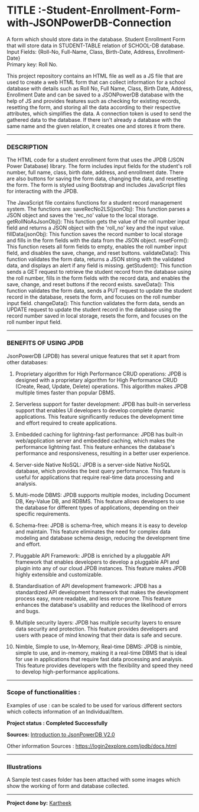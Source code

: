 # TITLE :-Student-Enrollment-Form-with-JSONPowerDB-Connection

A form which should store data in the database. Student Enrollment Form that will store data in STUDENT-TABLE relation of SCHOOL-DB database.  
Input Fields: {Roll-No, Full-Name, Class, Birth-Date, Address, Enrollment-Date}  
Primary key: Roll No.


This project repository contains an HTML file as well as a JS file that are used to create a web HTML form that can collect information for a school database with details such as Roll No, Full Name, Class, Birth Date, Address, Enrollment Date and can be saved to a JSONPowerDB database with the help of JS and provides features such as checking for existing records, resetting the form, and storing all the data according to their respective attributes, which simplifies the data. A connection token is used to send the gathered data to the database. If there isn't already a database with the same name and the given relation, it creates one and stores it from there.

---------------------------------------------------------------

### DESCRIPTION

The HTML code for a student enrollment form that uses the JPDB (JSON Power Database) library. The form includes input fields for the student's roll number, full name, class, birth date, address, and enrollment date. There are also buttons for saving the form data, changing the data, and resetting the form. The form is styled using Bootstrap and includes JavaScript files for interacting with the JPDB.



The JavaScript file contains functions for a student record management system. The functions are:
saveRecNo2LS(jsonObj): This function parses a JSON object and saves the 'rec_no' value to the local storage.
getRollNoAsJsonObj(): This function gets the value of the roll number input field and returns a JSON object with the 'roll_no' key and the input value.
fillData(jsonObj): This function saves the record number to local storage and fills in the form fields with the data from the JSON object.
resetForm(): This function resets all form fields to empty, enables the roll number input field, and disables the save, change, and reset buttons.
validateData(): This function validates the form data, returns a JSON string with the validated data, and displays an alert if any field is missing.
getStudent(): This function sends a GET request to retrieve the student record from the database using the roll number, fills in the form fields with the record data, and enables the save, change, and reset buttons if the record exists.
saveData(): This function validates the form data, sends a PUT request to update the student record in the database, resets the form, and focuses on the roll number input field.
changeData(): This function validates the form data, sends an UPDATE request to update the student record in the database using the record number saved in local storage, resets the form, and focuses on the roll number input field.

---------------------------------------------------------------

### BENEFITS OF USING JPDB

JsonPowerDB (JPDB) has several unique features that set it apart from other databases:

  1) Proprietary algorithm for High Performance CRUD operations: JPDB is designed with a proprietary algorithm for High Performance CRUD (Create, Read, Update, Delete)     operations. This algorithm makes JPDB multiple times faster than popular DBMS.

  2) Serverless support for faster development: JPDB has built-in serverless support that enables UI developers to develop complete dynamic applications. This feature      significantly reduces the development time and effort required to create applications.

  3) Embedded caching for lightning-fast performance: JPDB has built-in web/application server and embedded caching, which makes the performance lightning fast. This        feature enhances the database's performance and responsiveness, resulting in a better user experience.

  4) Server-side Native NoSQL: JPDB is a server-side Native NoSQL database, which provides the best query performance. This feature is useful for applications that          require real-time data processing and analysis.

  5) Multi-mode DBMS: JPDB supports multiple modes, including Document DB, Key-Value DB, and RDBMS. This feature allows developers to use the database for different        types of applications, depending on their specific requirements.

  6) Schema-free: JPDB is schema-free, which means it is easy to develop and maintain. This feature eliminates the need for complex data modeling and database schema        design, reducing the development time and effort.

  7) Pluggable API Framework: JPDB is enriched by a pluggable API framework that enables developers to develop a pluggable API and plugin into any of our cloud JPDB        instances. This feature makes JPDB highly extensible and customizable.

  8) Standardisation of API development framework: JPDB has a standardized API development framework that makes the development process easy, more readable, and less        error-prone. This feature enhances the database's usability and reduces the likelihood of errors and bugs.

  9) Multiple security layers: JPDB has multiple security layers to ensure data security and protection. This feature provides developers and users with peace of mind      knowing that their data is safe and secure.

 10) Nimble, Simple to use, In-Memory, Real-time DBMS: JPDB is nimble, simple to use, and in-memory, making it a real-time DBMS that is ideal for use in applications        that require fast data processing and analysis. This feature provides developers with the flexibility and speed they need to develop high-performance                  applications.

---------------------------------------------------------------

### Scope of functionalities :

Examples of use : can be scaled to be used for various different sectors which collects information of an Individual/Item.

**Project status : Completed Successfully**

**Sources:** [Introduction to JsonPowerDB V2.0 ](https://careers.login2explore.com/course/view.php?id=14)

Other information Sources : https://login2explore.com/jpdb/docs.html

---------------------------------------------------------------

### Illustrations
A Sample test cases folder has been attached with some images which show the working of form and database collected.

---------------------------------------------------------------

**Project done by:** [Kartheek](https://www.linkedin.com/in/saikartheek1303/)
